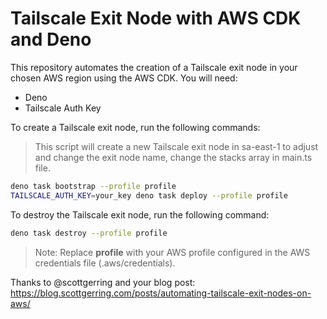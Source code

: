 # Tailscale Exit Node with AWS CDK and Deno

This repository automates the creation of a Tailscale exit node in your chosen AWS region using the AWS CDK. You will need:

- Deno
- Tailscale Auth Key

To create a Tailscale exit node, run the following commands:

> This script will create a new Tailscale exit node in sa-east-1 to adjust and change the exit node name, change the stacks array in main.ts file.

```bash
deno task bootstrap --profile profile
TAILSCALE_AUTH_KEY=your_key deno task deploy --profile profile
```

To destroy the Tailscale exit node, run the following command:

```bash
deno task destroy --profile profile
```

> Note: Replace **profile** with your AWS profile configured in the AWS credentials file (.aws/credentials).

Thanks to @scottgerring and your blog post: https://blog.scottgerring.com/posts/automating-tailscale-exit-nodes-on-aws/

